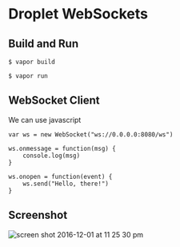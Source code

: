 # Droplet WebSockets

## Build and Run
```
$ vapor build

$ vapor run
```

## WebSocket Client
We can use javascript
```JS
var ws = new WebSocket("ws://0.0.0.0:8080/ws")

ws.onmessage = function(msg) {
    console.log(msg)
}

ws.onopen = function(event) {
    ws.send("Hello, there!")
}
```

## Screenshot
![screen shot 2016-12-01 at 11 25 30 pm](https://cloud.githubusercontent.com/assets/415225/20858014/36e5802c-b96d-11e6-8c56-24aff2684093.png)
